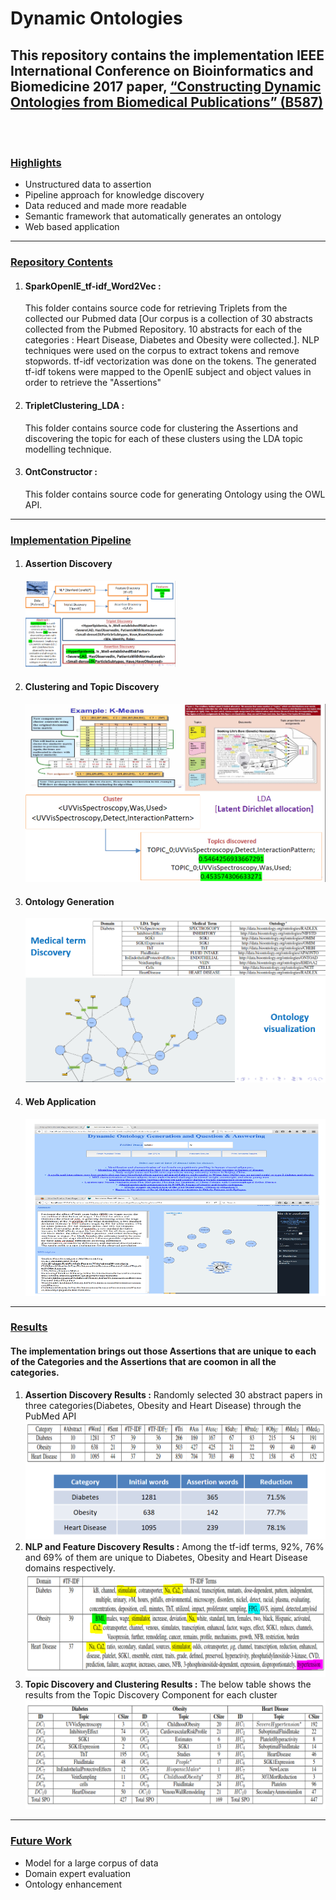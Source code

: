 <h1> Dynamic Ontologies </h1>

<h2>This repository contains the implementation IEEE International Conference on Bioinformatics and Biomedicine 2017 paper, <a href="https://github.com/meghanagabhushan/IEEE-BIBM-2017---Constructing-Dynamic-Ontologies/blob/master/DynamicOntologyGeneration-Paper.pdf">“Constructing Dynamic Ontologies from Biomedical Publications” (B587)</a></h2>
<br>
<br>
<h3><u>Highlights</u></h3>
<p>
<ul>
<li>Unstructured data to assertion</li>
<li>Pipeline approach for knowledge discovery</li>
<li>Data reduced and made more readable</li>
<li>Semantic framework that automatically generates an ontology</li>
<li>Web based application</li>
</ul>
</p>
<hr>
<h3><u>Repository Contents</u></h3>
<p>
<ol>
<li><h4>SparkOpenIE_tf-idf_Word2Vec : </h4>This folder contains source code for retrieving Triplets<Subject,Predicate,Object> from the collected our Pubmed data [Our corpus is a collection of 30 abstracts collected from the Pubmed Repository. 10 abstracts for each of the categories : Heart Disease, Diabetes and Obesity were collected.]. NLP techniques were used on the corpus to extract tokens and remove stopwords. tf-idf vectorization was done on the tokens. The generated tf-idf tokens were mapped to the OpenIE subject and object values in order to retrieve the "Assertions" </li>
<li><h4>TripletClustering_LDA : </h4>This folder contains source code for clustering the Assertions and discovering the topic for each of these clusters using the LDA topic modelling technique.</li>
<li><h4>OntConstructor : </h4>This folder contains source code for generating Ontology using the OWL API.</li>
</ol>
</p>
<hr>
<h3><u>Implementation Pipeline</u></h3>
<p>
<ol>
<li><h4>Assertion Discovery</h4>
<img src = "https://github.com/meghanagabhushan/IEEE-BIBM-2017---Constructing-Dynamic-Ontologies/blob/master/Images/assertionDiscovery.PNG" width=50% height=50%>
</li>
<li><h4>Clustering and Topic Discovery</h4>
<img src = "https://github.com/meghanagabhushan/IEEE-BIBM-2017---Constructing-Dynamic-Ontologies/blob/master/Images/clustering.PNG">
</li>
<li><h4>Ontology Generation</h4>
<img src = "https://github.com/meghanagabhushan/IEEE-BIBM-2017---Constructing-Dynamic-Ontologies/blob/master/Images/ontology-gen.PNG">
</li>
<li><h4>Web Application</h4>
<img src = "https://github.com/meghanagabhushan/IEEE-BIBM-2017---Constructing-Dynamic-Ontologies/blob/master/Images/WebApp.PNG">
</li>
</ol>
</p>
<hr>
<h3><u>Results</u></h3>
<h4>The implementation brings out those Assertions that are unique to each of the Categories and the Assertions that are coomon in all the categories.</h4>
<p>
<ol>
<li><b>Assertion Discovery Results :</b> Randomly selected 30 abstract papers in three categories(Diabetes, Obesity and Heart Disease) through the PubMed API
<img src="https://github.com/meghanagabhushan/IEEE-BIBM-2017---Constructing-Dynamic-Ontologies/blob/master/Images/assertionResults.PNG">
</li>
<li><b>NLP and Feature Discovery Results :</b> Among the tf-idf terms, 92%, 76% and 69% of them are unique to Diabetes, Obesity and Heart Disease domains respectively.
<img src="https://github.com/meghanagabhushan/IEEE-BIBM-2017---Constructing-Dynamic-Ontologies/blob/master/Images/nlpResults.PNG">
</li>
<li><b>Topic Discovery and Clustering Results :</b> The below table shows the results from the Topic Discovery Component for each cluster
<img src="https://github.com/meghanagabhushan/IEEE-BIBM-2017---Constructing-Dynamic-Ontologies/blob/master/Images/clusteringResults.PNG">
</li>
</ol>
</p>
<hr>
<h3><u>Future Work</u></h3>
<p>
<ul>
<li>Model for a large corpus of data</li>
<li>Domain expert evaluation</li>
<li>Ontology enhancement</li>
</ul>
</p>